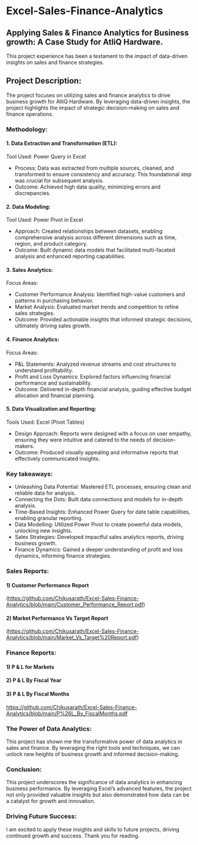 # Excel-Sales-Finance-Analytics
## Applying Sales & Finance Analytics for Business growth: A Case Study for AtliQ Hardware.
This project experience has been a testament to the impact of data-driven insights on sales and finance strategies.

## Project Description:
The project focuses on utilizing sales and finance analytics to drive business growth for AtliQ Hardware. By leveraging data-driven insights, the project highlights the impact of strategic decision-making on sales and finance operations.

### Methodology:
#### 1. Data Extraction and Transformation (ETL):
Tool Used: Power Query in Excel
- Process: Data was extracted from multiple sources, cleaned, and transformed to ensure consistency and accuracy. This foundational step was crucial for subsequent analysis.
- Outcome: Achieved high data quality, minimizing errors and discrepancies.

#### 2. Data Modeling:
Tool Used: Power Pivot in Excel
- Approach: Created relationships between datasets, enabling comprehensive analysis across different dimensions such as time, region, and product category.
- Outcome: Built dynamic data models that facilitated multi-faceted analysis and enhanced reporting capabilities.

#### 3. Sales Analytics:
Focus Areas:
- Customer Performance Analysis: Identified high-value customers and patterns in purchasing behavior.
- Market Analysis: Evaluated market trends and competition to refine sales strategies.
- Outcome: Provided actionable insights that informed strategic decisions, ultimately driving sales growth.

#### 4. Finance Analytics:
Focus Areas:
- P&L Statements: Analyzed revenue streams and cost structures to understand profitability.
- Profit and Loss Dynamics: Explored factors influencing financial performance and sustainability.
- Outcome: Delivered in-depth financial analysis, guiding effective budget allocation and financial planning.

#### 5. Data Visualization and Reporting:
Tools Used: Excel (Pivot Tables)
- Design Approach: Reports were designed with a focus on user empathy, ensuring they were intuitive and catered to the needs of decision-makers.
- Outcome: Produced visually appealing and informative reports that effectively communicated insights.

### Key takeaways:
- Unleashing Data Potential: Mastered ETL processes, ensuring clean and reliable data for analysis.
- Connecting the Dots: Built data connections and models for in-depth analysis.
- Time-Based Insights: Enhanced Power Query for date table capabilities, enabling granular reporting.
- Data Modelling: Utilized Power Pivot to create powerful data models, unlocking new insights.
- Sales Strategies: Developed impactful sales analytics reports, driving business growth.
- Finance Dynamics: Gained a deeper understanding of profit and loss dynamics, informing finance strategies.

### Sales Reports:
#### 1) Customer Performance Report 
(https://github.com/Chikusarath/Excel-Sales-Finance-Analytics/blob/main/Customer_Performance_Report.pdf)
#### 2) Market Performance Vs Target Report
(https://github.com/Chikusarath/Excel-Sales-Finance-Analytics/blob/main/Market_Vs_Target%20Report.pdf)

### Finance Reports:
#### 1) P & L for Markets
#### 2) P & L By Fiscal Year
#### 3) P & L By Fiscal Months
https://github.com/Chikusarath/Excel-Sales-Finance-Analytics/blob/main/P%26L_By_FiscalMonths.pdf

### The Power of Data Analytics:
This project has shown me the transformative power of data analytics in sales and finance. By leveraging the right tools and techniques, we can unlock new heights of business growth and informed decision-making.

### Conclusion:
This project underscores the significance of data analytics in enhancing business performance. By leveraging Excel’s advanced features, the project not only provided valuable insights but also demonstrated how data can be a catalyst for growth and innovation.

### Driving Future Success:
I am excited to apply these insights and skills to future projects, driving continued growth and success. Thank you for reading.





